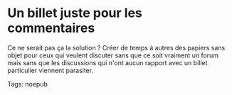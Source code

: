# Un billet juste pour les commentaires

Ce ne serait pas ça la solution ? Créer de temps à autres des papiers sans objet pour ceux qui veulent discuter sans que ce soit vraiment un forum mais sans que les discussions qui n'ont aucun rapport avec un billet particulier viennent parasiter.

Tags: noepub